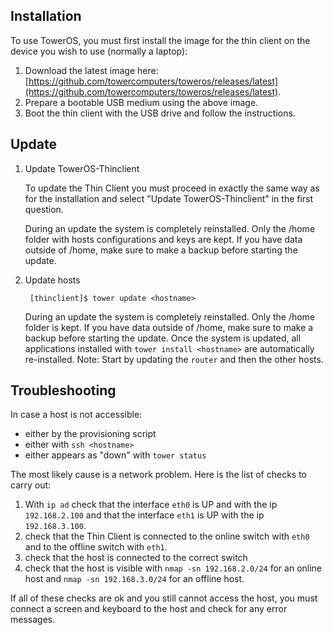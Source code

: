 ## Installation

To use TowerOS, you must first install the image for the thin client on the device you wish to use (normally a laptop):

1. Download the latest image here: [https://github.com/towercomputers/toweros/releases/latest](https://github.com/towercomputers/toweros/releases/latest).
2. Prepare a bootable USB medium using the above image.
3. Boot the thin client with the USB drive and follow the instructions.

## Update

1. Update TowerOS-Thinclient

    To update the Thin Client you must proceed in exactly the same way as for the installation and select "Update TowerOS-Thinclient" in the first question.

    During an update the system is completely reinstalled. Only the /home folder with hosts configurations and keys are kept. If you have data outside of /home, make sure to make a backup before starting the update.

2. Update hosts

        [thinclient]$ tower update <hostname>

    During an update the system is completely reinstalled. Only the /home folder is kept. If you have data outside of /home, make sure to make a backup before starting the update.
    Once the system is updated, all applications installed with `tower install <hostname>` are automatically re-installed.
    Note: Start by updating the `router` and then the other hosts.

## Troubleshooting

In case a host is not accessible:

- either by the provisioning script
- either with `ssh <hostname>`
- either appears as "down" with `tower status`

The most likely cause is a network problem. Here is the list of checks to carry out:

1. With `ip ad` check that the interface `eth0` is UP and with the ip `192.168.2.100` and that the interface `eth1` is UP with the ip `192.168.3.100`.
1. check that the Thin Client is connected to the online switch with `eth0` and to the offline switch with `eth1`.
1. check that the host is connected to the correct switch
1. check that the host is visible with `nmap -sn 192.168.2.0/24` for an online host and `nmap -sn 192.168.3.0/24` for an offline host.

If all of these checks are ok and you still cannot access the host, you must connect a screen and keyboard to the host and check for any error messages.
